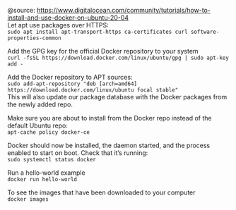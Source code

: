 @source: https://www.digitalocean.com/community/tutorials/how-to-install-and-use-docker-on-ubuntu-20-04<br>
Let apt use packages over HTTPS:<br>
`sudo apt install apt-transport-https ca-certificates curl software-properties-common`<br>

Add the GPG key for the official Docker repository to your system<br>
`curl -fsSL https://download.docker.com/linux/ubuntu/gpg | sudo apt-key add -`<br>

Add the Docker repository to APT sources:<br>
`sudo add-apt-repository "deb [arch=amd64] https://download.docker.com/linux/ubuntu focal stable"`<br>
This will also update our package database with the Docker packages from the newly added repo.<br>

Make sure you are about to install from the Docker repo instead of the default Ubuntu repo:<br>
`apt-cache policy docker-ce`<br>

Docker should now be installed, the daemon started, and the process enabled to start on boot. Check that it’s running:<br>
`sudo systemctl status docker`<br>

Run a hello-world example<br>
`docker run hello-world`<br>

To see the images that have been downloaded to your computer<br>
`docker images`<br>
